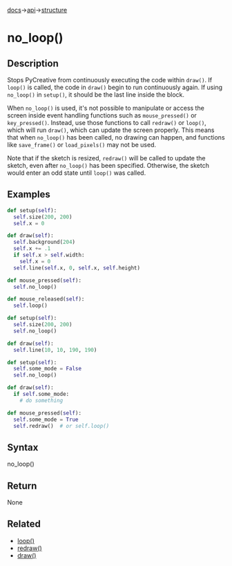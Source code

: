 [docs](/docs/)→[api](/docs/api)→[structure](/docs/api/structure/)

# no_loop()

## Description

Stops PyCreative from continuously executing the code within `draw()`. If `loop()` is called, the code in `draw()` begin to run continuously again. If using `no_loop()` in `setup()`, it should be the last line inside the block.

When `no_loop()` is used, it's not possible to manipulate or access the screen inside event handling functions such as `mouse_pressed()` or `key_pressed()`. Instead, use those functions to call `redraw()` or `loop()`, which will run `draw()`, which can update the screen properly. This means that when `no_loop()` has been called, no drawing can happen, and functions like `save_frame()` or `load_pixels()` may not be used.

Note that if the sketch is resized, `redraw()` will be called to update the sketch, even after `no_loop()` has been specified. Otherwise, the sketch would enter an odd state until `loop()` was called.

## Examples

```py
def setup(self):
  self.size(200, 200)
  self.x = 0

def draw(self):
  self.background(204)
  self.x += .1
  if self.x > self.width:
    self.x = 0
  self.line(self.x, 0, self.x, self.height)

def mouse_pressed(self):
  self.no_loop()

def mouse_released(self):
  self.loop()
```

```py
def setup(self):
  self.size(200, 200)
  self.no_loop()

def draw(self):
  self.line(10, 10, 190, 190)
```

```py
def setup(self):
  self.some_mode = False
  self.no_loop()

def draw(self):
  if self.some_mode:
    # do something

def mouse_pressed(self):
  self.some_mode = True
  self.redraw()  # or self.loop()
```

## Syntax

no_loop()

## Return

None

## Related

- [loop()](/docs/api/structure/loop_.md)
- [redraw()](/docs/api/structure/redraw_.md)
- [draw()](/docs/api/structure/draw_.md)